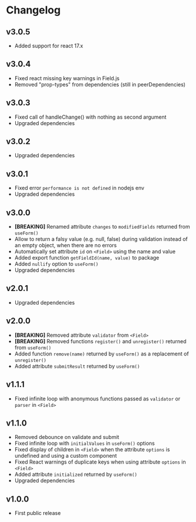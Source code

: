 # Changelog

## v3.0.5
- Added support for react 17.x

## v3.0.4

- Fixed react missing key warnings in Field.js
- Removed "prop-types" from dependencies (still in peerDependencies)

## v3.0.3

- Fixed call of handleChange() with nothing as second argument
- Upgraded dependencies

## v3.0.2

- Upgraded dependencies

## v3.0.1

- Fixed error `performance is not defined` in nodejs env
- Upgraded dependencies

## v3.0.0

- **[BREAKING]** Renamed attribute `changes` to `modifiedFields` returned from `useForm()`
- Allow to return a falsy value (e.g. null, false) during validation instead of an empty object,
  when there are no errors
- Automatically set attribute `id` on `<Field>` using the name and value
- Added export function `getFieldId(name, value)` to package
- Added `nullify` option to `useForm()`
- Upgraded dependencies

## v2.0.1

- Upgraded dependencies

## v2.0.0

- **[BREAKING]** Removed attribute `validator` from `<Field>`
- **[BREAKING]** Removed functions `register()` and `unregister()` returned from `useForm()`
- Added function `remove(name)` returned by `useForm()` as a replacement of  `unregister()`
- Added attribute `submitResult` returned by `useForm()`

## v1.1.1

- Fixed infinite loop with anonymous functions passed as `validator` or `parser` in `<Field>`

## v1.1.0

- Removed debounce on validate and submit
- Fixed infinite loop with `initialValues` in `useForm()` options
- Fixed display of children in `<Field>` when the attribute `options` is undefined and using a
  custom component
- Fixed React warnings of duplicate keys when using attribute `options` in `<Field>`
- Added attribute `initialized` returned by `useForm()`
- Upgraded dependencies

## v1.0.0

- First public release
